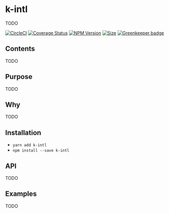 # k-intl

TODO

[![CircleCI](https://circleci.com/gh/alakarteio/k-intl.svg?style=shield)](https://circleci.com/gh/alakarteio/k-intl) [![Coverage Status](https://coveralls.io/repos/github/alakarteio/k-intl/badge.svg?branch=master)](https://coveralls.io/github/alakarteio/k-intl?branch=master) [![NPM Version](https://badge.fury.io/js/k-intl.svg)](https://www.npmjs.com/package/k-intl)
[![Size](http://img.badgesize.io/alakarteio/k-intl/master/index.js.svg)]() [![Greenkeeper badge](https://badges.greenkeeper.io/alakarteio/k-intl.svg)](https://greenkeeper.io/)


## Contents
TODO

## Purpose
TODO

## Why
TODO

## Installation
 - `yarn add k-intl`
 - `npm install --save k-intl`

## API
TODO

## Examples
TODO

